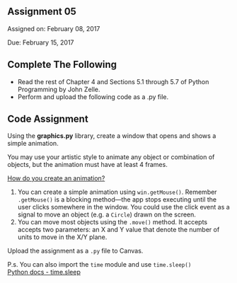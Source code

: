 ## Assignment 05
Assigned on: February 08, 2017

Due: February 15, 2017

## Complete The Following

* Read the rest of Chapter 4 and Sections 5.1 through 5.7 of Python Programming by John Zelle.
* Perform and upload the following code as a .py file.

## Code Assignment
Using the **graphics.py** library, create a window that opens and shows a simple animation.

You may use your artistic style to animate any object or combination of objects, but the animation must have at least 4 frames.

<u>How do you create an animation?</u>

1. You can create a simple animation using `win.getMouse()`. Remember `.getMouse()` is a blocking method—the app stops executing until the user clicks somewhere in the window. You could use the click event as a signal to move an object (e.g. a `Circle`) drawn on the screen.
2. You can move most objects using the `.move()` method. It accepts accepts two parameters: an X and Y value that denote the number of units to move in the X/Y plane. 

Upload the assignment as a `.py` file to Canvas.

P.s. You can also import the `time` module and use `time.sleep()`<br>
[Python docs - time.sleep](https://docs.python.org/3/library/time.html#time.sleep )